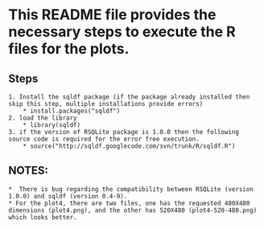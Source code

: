 # 	This README file provides the necessary steps to execute the R files for the plots.
## 	Steps
	1. Install the sqldf package (if the package already installed then skip this step, multiple installations provide errors)
        * install.packages("sqldf")
	2. load the library
        * library(sqldf)
	3. if the version of RSQLite package is 1.0.0 then the following source code is required for the error free execution.
        * source("http://sqldf.googlecode.com/svn/trunk/R/sqldf.R")
##	NOTES:
	*  There is bug regarding the compatibility between RSQLite (version 1.0.0) and sqldf (version 0.4-9).
	* For the plot4, there are two files, one has the requested 480X480 dimensions (plot4.png), and the other has 520X480 (plot4-520-480.png) which looks better.
		
